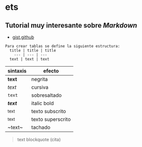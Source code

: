  #  ets
## **Tutorial muy interesante** sobre ***Markdown***
+ [gist.github](https://gist.github.com/deyvicode/eceb842e636a0a86e715ab1576554e59)



```
Para crear tablas se define la siguiente estructura:
  title | title | title
    --- | --- | ---
  text | text | text
```
sintaxis | efecto 
  --- | ---
**text** | negrita
*text* | cursiva
`text`| sobresaltado
***text*** |italic bold
<sub>text</sub> |texto subscrito
<sup>text </sup> |texto superscrito
~text~ |tachado


>text blockquote  (cita)
